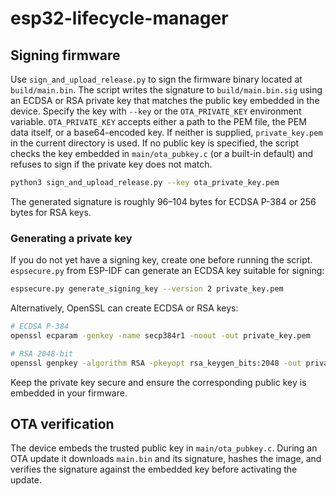# esp32-lifecycle-manager

## Signing firmware

Use `sign_and_upload_release.py` to sign the firmware binary located at
`build/main.bin`. The script writes the signature to `build/main.bin.sig` using
an ECDSA or RSA private key that matches the public key embedded in the device.
Specify the key with `--key` or the `OTA_PRIVATE_KEY` environment variable.
`OTA_PRIVATE_KEY` accepts either a path to the PEM file, the PEM data itself,
or a base64-encoded key.
If neither is supplied, `private_key.pem` in the current directory is used.
If no public key is specified, the script checks the key embedded in
`main/ota_pubkey.c` (or a built-in default) and refuses to sign if the private
key does not match.

```bash
python3 sign_and_upload_release.py --key ota_private_key.pem
```

The generated signature is roughly 96–104 bytes for ECDSA P-384 or 256 bytes for
RSA keys.

### Generating a private key

If you do not yet have a signing key, create one before running the script.
`espsecure.py` from ESP-IDF can generate an ECDSA key suitable for signing:

```bash
espsecure.py generate_signing_key --version 2 private_key.pem
```

Alternatively, OpenSSL can create ECDSA or RSA keys:

```bash
# ECDSA P-384
openssl ecparam -genkey -name secp384r1 -noout -out private_key.pem

# RSA 2048-bit
openssl genpkey -algorithm RSA -pkeyopt rsa_keygen_bits:2048 -out private_key.pem
```

Keep the private key secure and ensure the corresponding public key is
embedded in your firmware.

## OTA verification

The device embeds the trusted public key in `main/ota_pubkey.c`. During an OTA
update it downloads `main.bin` and its signature, hashes the image, and verifies
the signature against the embedded key before activating the update.
